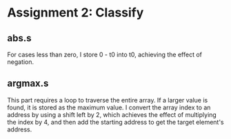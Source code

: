 # Assignment 2: Classify
## abs.s
For cases less than zero, I store 0 - t0 into t0, achieving the effect of negation.
## argmax.s
This part requires a loop to traverse the entire array. If a larger value is found, it is stored as the maximum value. I convert the array index to an address by using a shift left by 2, which achieves the effect of multiplying the index by 4, and then add the starting address to get the target element's address.
